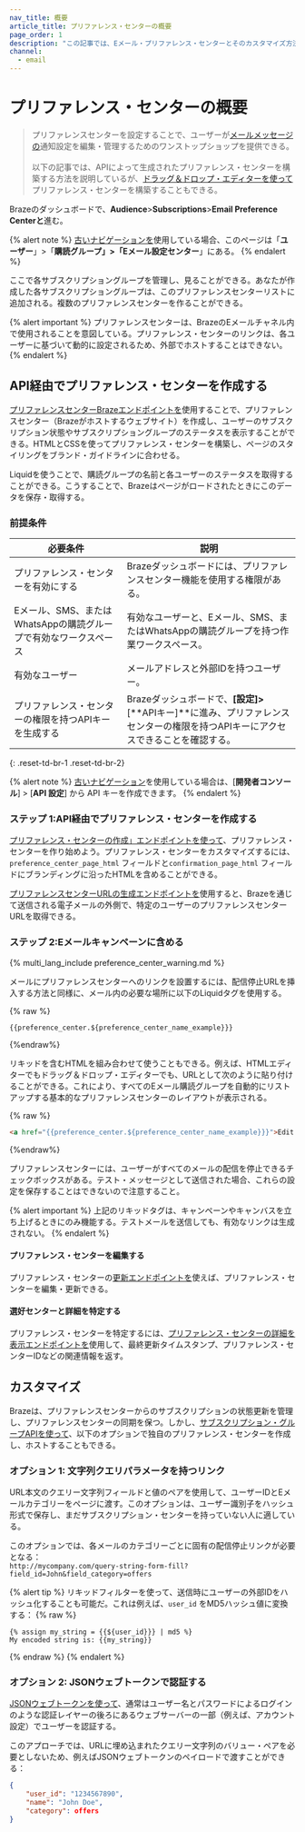 ```yaml
---
nav_title: 概要
article_title: プリファレンス・センターの概要
page_order: 1
description: "この記事では、Eメール・プリファレンス・センターとそのカスタマイズ方法について説明する。"
channel:
  - email
---
```


# プリファレンス・センターの概要

> プリファレンスセンターを設定することで、ユーザーが[メールメッセージの]({{site.baseurl}}/user_guide/message_building_by_channel/email/)通知設定を編集・管理するためのワンストップショップを提供できる。<br><br>以下の記事では、APIによって生成されたプリファレンス・センターを構築する方法を説明しているが、[ドラッグ＆ドロップ・エディターを使って]({{site.baseurl}}/user_guide/message_building_by_channel/email/preference_center/dnd_preference_center/)プリファレンス・センターを構築することもできる。

Brazeのダッシュボードで、**Audience**>**Subscriptions**>**Email Preference Centerと**進む。

{% alert note %}
[古いナビゲーションを]({{site.baseurl}}/navigation)使用している場合、このページは「**ユーザー**」>「**購読グループ」>「Eメール設定センター**」にある。
{% endalert %}

ここで各サブスクリプショングループを管理し、見ることができる。あなたが作成した各サブスクリプショングループは、このプリファレンスセンターリストに追加される。複数のプリファレンスセンターを作ることができる。

{% alert important %}
プリファレンスセンターは、BrazeのEメールチャネル内で使用されることを意図している。プリファレンス・センターのリンクは、各ユーザーに基づいて動的に設定されるため、外部でホストすることはできない。
{% endalert %}

## API経由でプリファレンス・センターを作成する

[プリファレンスセンターBrazeエンドポイントを]({{site.baseurl}}/api/endpoints/preference_center)使用することで、プリファレンスセンター（Brazeがホストするウェブサイト）を作成し、ユーザーのサブスクリプション状態やサブスクリプショングループのステータスを表示することができる。HTMLとCSSを使ってプリファレンス・センターを構築し、ページのスタイリングをブランド・ガイドラインに合わせる。

Liquidを使うことで、購読グループの名前と各ユーザーのステータスを取得することができる。こうすることで、Brazeはページがロードされたときにこのデータを保存・取得する。

### 前提条件

| 必要条件 | 説明 |
|---|---|
| プリファレンス・センターを有効にする | Brazeダッシュボードには、プリファレンスセンター機能を使用する権限がある。 |
| Eメール、SMS、またはWhatsAppの購読グループで有効なワークスペース | 有効なユーザーと、Eメール、SMS、またはWhatsAppの購読グループを持つ作業ワークスペース。 |
| 有効なユーザー | メールアドレスと外部IDを持つユーザー。 |
| プリファレンス・センターの権限を持つAPIキーを生成する | Brazeダッシュボードで、**\[設定]>**\[**APIキー]**に進み、プリファレンスセンターの権限を持つAPIキーにアクセスできることを確認する。 |
{: .reset-td-br-1 .reset-td-br-2}

{% alert note %}
[古いナビゲーション]({{site.baseurl}}/navigation)を使用している場合は、\[**開発者コンソール**] > \[**API 設定**] から API キーを作成できます。
{% endalert %}

### ステップ 1:API経由でプリファレンス・センターを作成する

[プリファレンス・センターの作成」エンドポイントを使って]({{site.baseurl}}/api/endpoints/preference_center/post_create_preference_center/)、プリファレンス・センターを作り始めよう。プリファレンス・センターをカスタマイズするには、`preference_center_page_html` フィールドと`confirmation_page_html` フィールドにブランディングに沿ったHTMLを含めることができる。

[プリファレンスセンターURLの生成エンドポイントを]({{site.baseurl}}/api/endpoints/preference_center/get_create_url_preference_center/)使用すると、Brazeを通じて送信される電子メールの外側で、特定のユーザーのプリファレンスセンターURLを取得できる。

### ステップ 2:Eメールキャンペーンに含める

{% multi_lang_include preference_center_warning.md %}

メールにプリファレンスセンターへのリンクを設置するには、配信停止URLを挿入する方法と同様に、メール内の必要な場所に以下のLiquidタグを使用する。

{% raw %}
```liquid
{{preference_center.${preference_center_name_example}}}
```
{%endraw%}

リキッドを含むHTMLを組み合わせて使うこともできる。例えば、HTMLエディターでもドラッグ＆ドロップ・エディターでも、URLとして次のように貼り付けることができる。これにより、すべてのEメール購読グループを自動的にリストアップする基本的なプリファレンスセンターのレイアウトが表示される。 

{% raw %}
```html
<a href="{{preference_center.${preference_center_name_example}}}">Edit your preferences</a>
```
{%endraw%}

プリファレンスセンターには、ユーザーがすべてのメールの配信を停止できるチェックボックスがある。テスト・メッセージとして送信された場合、これらの設定を保存することはできないので注意すること。

{% alert important %}
上記のリキッドタグは、キャンペーンやキャンバスを立ち上げるときにのみ機能する。テストメールを送信しても、有効なリンクは生成されない。
{% endalert %}

#### プリファレンス・センターを編集する

プリファレンス・センターの[更新エンドポイントを]({{site.baseurl}}/api/endpoints/preference_center/put_update_preference_center/)使えば、プリファレンス・センターを編集・更新できる。 

#### 選好センターと詳細を特定する

プリファレンス・センターを特定するには、[プリファレンス・センターの詳細を表示エンドポイントを]({{site.baseurl}}/api/endpoints/preference_center/get_view_details_preference_center/)使用して、最終更新タイムスタンプ、プリファレンス・センターIDなどの関連情報を返す。

## カスタマイズ

Brazeは、プリファレンスセンターからのサブスクリプションの状態更新を管理し、プリファレンスセンターの同期を保つ。しかし、[サブスクリプション・グループAPIを使って]({{site.baseurl}}/developer_guide/rest_api/subscription_group_api/)、以下のオプションで独自のプリファレンス・センターを作成し、ホストすることもできる。

### オプション 1: 文字列クエリパラメータを持つリンク

URL本文のクエリー文字列フィールドと値のペアを使用して、ユーザーIDとEメールカテゴリーをページに渡す。このオプションは、ユーザー識別子をハッシュ形式で保存し、まだサブスクリプション・センターを持っていない人に適している。

このオプションでは、各メールのカテゴリーごとに固有の配信停止リンクが必要となる：<br>
`http://mycompany.com/query-string-form-fill?field_id=John&field_category=offers`

{% alert tip %}
リキッドフィルターを使って、送信時にユーザーの外部IDをハッシュ化することも可能だ。これは例えば、`user_id` をMD5ハッシュ値に変換する：
{% raw %}
```liquid
{% assign my_string = {{${user_id}}} | md5 %}
My encoded string is: {{my_string}}
```
{% endraw %}
{% endalert %}

### オプション 2: JSONウェブトークンで認証する

[JSONウェブトークンを使って](https://auth0.com/learn/json-web-tokens/)、通常はユーザー名とパスワードによるログインのような認証レイヤーの後ろにあるウェブサーバーの一部（例えば、アカウント設定）でユーザーを認証する。 

このアプローチでは、URLに埋め込まれたクエリー文字列のバリュー・ペアを必要としないため、例えばJSONウェブトークンのペイロードで渡すことができる：

```json
{
    "user_id": "1234567890",
    "name": "John Doe",
    "category": offers
}
```
